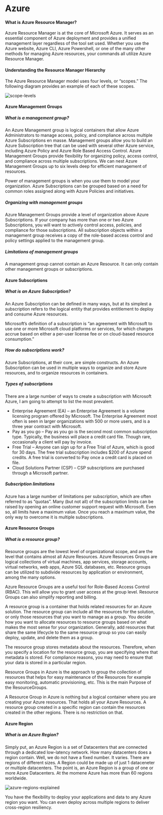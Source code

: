# Azure

#### What is Azure Resource Manager?
Azure Resource Manager is at the core of Microsoft Azure. It serves as an essential component of Azure deployment and provides a unified management layer regardless of the tool set used. Whether you use the Azure website, Azure CLI, Azure Powershell, or one of the many other methods for managing Azure resources, your commands all utilize Azure Resource Manager.

#### Understanding the Resource Manager Hierarchy
The Azure Resource Manager model uses four levels, or “scopes.” The following diagram provides an example of each of these scopes.

![scope-levels](https://user-images.githubusercontent.com/91851663/153774859-74ef5fba-f4d9-41f4-9652-dd2a51092865.png)

#### Azure Management Groups
##### What is a management group?
An Azure Management group is logical containers that allow Azure Administrators to manage access, policy, and compliance across multiple Azure Subscriptions en masse. Management groups allow you to build an Azure Subscription tree that can be used with several other Azure service, including Azure Policy and Azure Role Based Access Control. Azure Management Groups provide flexibility for organizing policy, access control, and compliance across multiple subscriptions. We can nest Azure Management Groups up to six levels deep for efficient management of resources.

Power of management groups is when you use them to model your organization. Azure Subscriptions can be grouped based on a need for common roles assigned along with Azure Policies and initiatives.

##### Organizing with management groups
Azure Management Groups provide a level of organization above Azure Subscriptions. If your company has more than one or two Azure Subscriptions, you will want to actively control access, policies, and compliance for those subscriptions. All subscription objects within a management group receives a copy of the role-based access control and policy settings applied to the management group. 

##### Limitations of management groups
A management group cannot contain an Azure Resource. It can only contain other management groups or subscriptions.


#### Azure Subscriptions
##### What is an Azure Subscription?
An Azure Subscription can be defined in many ways, but at its simplest a subscription refers to the logical entity that provides entitlement to deploy and consume Azure resources.

Microsoft’s definition of a subscription is “an agreement with Microsoft to use one or more Microsoft cloud platforms or services, for which charges accrue based on either a per-user license fee or on cloud-based resource consumption.”

##### How do subscriptions work?
Azure Subscriptions, at their core, are simple constructs. An Azure Subscription can be used in multiple ways to organize and store Azure resources, and to organize resources in containers.

##### Types of subscriptions
There are a large number of ways to create a subscription with Microsoft Azure, I am going to attempt to list the most prevalent.
* Enterprise Agreement (EA) – an Enterprise Agreement is a volume licensing program offered by Microsoft. The Enterprise Agreement most often is seen in larger organizations with 500 or more users, and is a three year contract with Microsoft.
* Pay as you go – Pay as you go is the second most common subscription type. Typically, the business will place a credit card file. Though rare, occasionally a client will pay by invoice.
* Free Trial – Anyone can sign up for a Free Trial of Azure, which is good for 30 days. The free trial subscription includes $200 of Azure spend credits. A free trial is converted to Pay once a credit card is placed on file.
* Cloud Solutions Partner (CSP) – CSP subscriptions are purchased through a Microsoft partner.

##### Subscription limitations
Azure has a large number of limitations per subscription, which are often referred to as “quotas”. Many (but not all) of the subscription limits can be raised by opening an online customer support request with Microsoft. Even so, all limits have a maximum value. Once you reach a maximum value, the only way to overcome it is multiple subscriptions.

#### Azure Resource Groups
##### What is a resource group?
Resource groups are the lowest level of organizational scope, and are the level that contains almost all Azure Resources. Azure Resources Groups are logical collections of virtual machines, app services, storage accounts, virtual networks, web apps, Azure SQL databases, etc. Resource groups can be utilized to subdivide resources by application or environment, among the many options.

Azure Resource Groups are a useful tool for Role-Based Access Control (RBAC). This will allow you to grant user access at the group level. Resource Groups can also simplify reporting and billing.

A resource group is a container that holds related resources for an Azure solution. The resource group can include all the resources for the solution, or only those resources that you want to manage as a group. You decide how you want to allocate resources to resource groups based on what makes the most sense for your organization. Generally, add resources that share the same lifecycle to the same resource group so you can easily deploy, update, and delete them as a group.

The resource group stores metadata about the resources. Therefore, when you specify a location for the resource group, you are specifying where that metadata is stored. For compliance reasons, you may need to ensure that your data is stored in a particular region.

Resource Groups in Azure is the approach to group the collection of resources that helps for easy maintenance of the Resources for example easy monitoring, automatic provisioning, etc. This is the main Purpose of the ResourceGroups.

A Resource Group in Azure is nothing but a logical container where you are creating your Azure resources. That holds all your Azure Resources. A resource group created in a specific region can contain the resources created in the other regions. There is no restriction on that.

#### Azure Region
##### What is an Azure Region?
Simply put, an Azure Region is a set of Datacenters that are connected through a dedicated low-latency network. How many datacenters does a region contain. Well, we do not have a fixed number. It varies. There are regions of different sizes. A Region could be made up of just 1 dataceneter or multiple datacenters. The point is, an Azure Region is a group of one or more Azure Datacenters. At the momenе Azure has more than 60 regions worldwide.

![azure-regions-explained](https://user-images.githubusercontent.com/91851663/153851258-b3bb96b1-76ad-4dee-8fbc-af9de1536d81.jpg)

You have the flexibility to deploy your applications and data to any Azure region you want. You can even deploy across multiple regions to deliver cross-region resiliency.


[How to Effectively Use Azure Management Groups, Subscriptions, and Resource Groups]: https://cloudacademy.com/blog/how-to-effectively-use-azure-management-groups-subscriptions-and-resource-groups/
